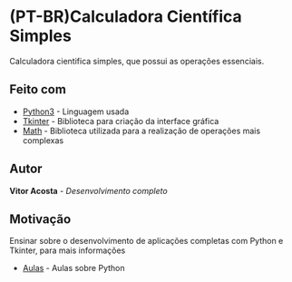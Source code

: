 # (PT-BR)Calculadora Científica Simples

Calculadora cientifica simples, que possui as operações essenciais.

## Feito com
* [Python3](https://www.python.org/psf/) - Linguagem usada
* [Tkinter](https://docs.python.org/3/library/tk.html) - Biblioteca para criação da interface gráfica
* [Math](https://docs.python.org/3/library/math.html) - Biblioteca utilizada para a realização de operações mais complexas

## Autor
**Vitor Acosta** - *Desenvolvimento completo*

## Motivação
Ensinar sobre o desenvolvimento de aplicações completas com Python e Tkinter, para mais informações
* [Aulas](python.fei.edu.br) - Aulas sobre Python
